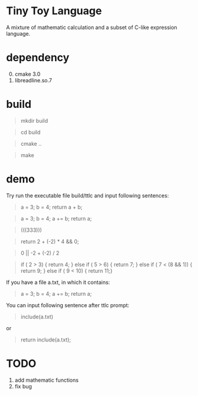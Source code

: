 # Tiny Toy Language

A mixture of mathematic calculation and a subset of C-like expression language.

# dependency

0. cmake 3.0
1. libreadline.so.7

# build

> mkdir build

> cd build

> cmake ..

> make

# demo

Try run the executable file build/ttlc and input following sentences:

> a = 3; b = 4; return a + b;

> a = 3; b = 4; a += b; return a;

> (((333)))

> return 2 + (-2) * 4 && 0;

> 0 || -2 + (-2) / 2

> if ( 2 > 3) { return 4; } else if ( 5 > 6) { return 7; } else if ( 7 < (8 && 1)) { return 9; } else if ( 9 < 10) { return 11;}

If you have a file a.txt, in which it contains:

> a = 3;
> b = 4;
> a += b;
> return a;

You can input following sentence after ttlc prompt:

> include(a.txt)

or

> return include(a.txt);

# TODO
1. add mathematic functions
2. fix bug

